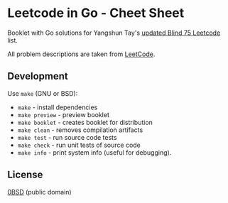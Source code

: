 # Leetcode in Go - Cheet Sheet

Booklet with Go solutions for Yangshun Tay's [updated Blind 75 Leetcode](https://www.techinterviewhandbook.org/best-practice-questions/) list.

All problem descriptions are taken from [LeetCode](https://leetcode.com/).

## Development

Use `make` (GNU or BSD):

- `make` - install dependencies
- `make preview` - preview booklet
- `make booklet` - creates booklet for distribution
- `make clean` - removes compilation artifacts
- `make test` - run source code tests
- `make check` - run unit tests of source code
- `make info` - print system info (useful for debugging).

## License

[0BSD](./LICENSE) (public domain)
